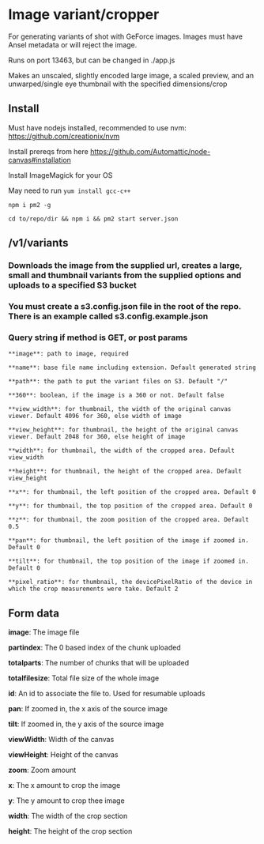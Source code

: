 # Image variant/cropper

For generating variants of shot with GeForce images. Images must have Ansel metadata or will reject the image.

Runs on port 13463, but can be changed in ./app.js

Makes an unscaled, slightly encoded large image, a scaled preview, and an unwarped/single eye thumbnail with the specified dimensions/crop

## Install
  Must have nodejs installed, recommended to use nvm: https://github.com/creationix/nvm

  Install prereqs from here https://github.com/Automattic/node-canvas#installation

  Install ImageMagick for your OS

  May need to run `yum install gcc-c++`

  `npm i pm2 -g`

  `cd to/repo/dir && npm i && pm2 start server.json`

## /v1/variants

  ### Downloads the image from the supplied url, creates a large, small and thumbnail variants from the supplied options and uploads to a specified S3 bucket

  ### You must create a s3.config.json file in the root of the repo. There is an example called s3.config.example.json

  ### Query string if method is GET, or post params
    **image**: path to image, required

    **name**: base file name including extension. Default generated string

    **path**: the path to put the variant files on S3. Default "/"

    **360**: boolean, if the image is a 360 or not. Default false

    **view_width**: for thumbnail, the width of the original canvas viewer. Default 4096 for 360, else width of image

    **view_height**: for thumbnail, the height of the original canvas viewer. Default 2048 for 360, else height of image

    **width**: for thumbnail, the width of the cropped area. Default view_width

    **height**: for thumbnail, the height of the cropped area. Default view_height

    **x**: for thumbnail, the left position of the cropped area. Default 0

    **y**: for thumbnail, the top position of the cropped area. Default 0

    **z**: for thumbnail, the zoom position of the cropped area. Default 0.5

    **pan**: for thumbnail, the left position of the image if zoomed in. Default 0

    **tilt**: for thumbnail, the top position of the image if zoomed in. Default 0

    **pixel_ratio**: for thumbnail, the devicePixelRatio of the device in which the crop measurements were take. Default 2

## Form data

  **image**: The image file

  **partindex**: The 0 based index of the chunk uploaded

  **totalparts**: The number of chunks that will be uploaded

  **totalfilesize**: Total file size of the whole image

  **id**: An id to associate the file to. Used for resumable uploads

  **pan**: If zoomed in, the x axis of the source image

  **tilt**: If zoomed in, the y axis of the source image

  **viewWidth**: Width of the canvas

  **viewHeight**: Height of the canvas

  **zoom**: Zoom amount

  **x**: The x amount to crop the image

  **y**: The y amount to crop thee image

  **width**: The width of the crop section

  **height**: The height of the crop section